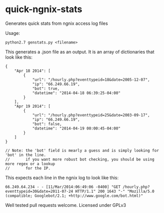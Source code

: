 quick-ngnix-stats
=================

Generates quick stats from ngnix access log files

Usage:

    python2.7 genstats.py <filename>

This generates a <filename>.json file as an output.  It is an array of dictionaries that look like this:

    {
        "Apr 18 2014": [
            {
                "url": "/hourly.php?eventtypeid=18&date=2005-12-07", 
                "ip": "66.249.66.19",
                "bot": true,
                "datetime": "2014-04-18 06:39:25-04:00"
            }
        ],
        "Apr 19 2014": [
            {
                "url": "/hourly.php?eventtypeid=25&date=2003-09-17",
                "ip": "66.249.66.19",
                "bot": false,
                "datetime": "2014-04-19 00:00:45-04:00"
            }
        ]
    }

    // Note: the 'bot' field is mearly a guess and is simply looking for 'bot' in the line.
    //       if you want more robust bot checking, you should be using more regex or a lookup
    //       for the IP.
    
    
    
This expects each line in the ngnix log to look like this:

    66.249.64.234 - - [11/Mar/2014:06:49:06 -0400] "GET /hourly.php?eventtypeid=30&date=2011-07-24 HTTP/1.1" 200 1643 "-" "Mozilla/5.0 (compatible; Googlebot/2.1; +http://www.google.com/bot.html)"
    
Well tested pull requests welcome.  Licensed under GPLv3
